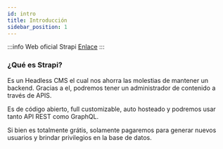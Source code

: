 ```yaml
---
id: intro
title: Introducción
sidebar_position: 1
---
```


:::info Web oficial Strapi
[Enlace](https://strapi.io/)
:::

### ¿Qué es Strapi? 

Es un Headless CMS el cual nos ahorra las molestias de mantener un backend. Gracias a el, podremos tener un administrador de contenido a través de APIS.

Es de código abierto, full customizable, auto hosteado y podremos usar tanto API REST como GraphQL.

Si bien es totalmente grátis, solamente pagaremos para generar nuevos usuarios y brindar privilegios en la base de datos. 